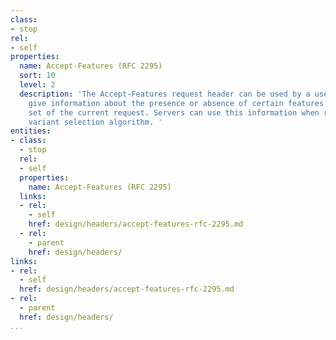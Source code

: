 ```yaml
---
class:
- stop
rel:
- self
properties:
  name: Accept-Features (RFC 2295)
  sort: 10
  level: 2
  description: 'The Accept-Features request header can be used by a user agent to
    give information about the presence or absence of certain features in the feature
    set of the current request. Servers can use this information when running a remote
    variant selection algorithm. '
entities:
- class:
  - stop
  rel:
  - self
  properties:
    name: Accept-Features (RFC 2295)
  links:
  - rel:
    - self
    href: design/headers/accept-features-rfc-2295.md
  - rel:
    - parent
    href: design/headers/
links:
- rel:
  - self
  href: design/headers/accept-features-rfc-2295.md
- rel:
  - parent
  href: design/headers/
...
```

